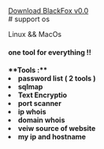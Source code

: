 <section id="downloads">
          <a href="https://github.com/blackfox-Ctrl4/BlackFOXtool/archive/master.zip" class="btn btn-github"><span class="icon"></span>Download BlackFox v0.0</a>
</section>
# support os
<p> Linux && MacOs <p>
          
<h4> one tool for everything !! <h4>
          **Tools :**
 <li>password list ( 2 tools )</li>
  <li> sqlmap </li>
          <li>Text Encryptio</li>
          <li>port scanner</li>
          <li>ip whois </li>
          <li> domain whois </li>
          <li> veiw source of website </li>
          <li> my ip and hostname </li>
